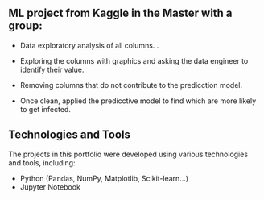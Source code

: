 ##  ML project from Kaggle in the Master with a group:

- Data exploratory analysis of all columns. .

- Exploring the columns with graphics and asking the data engineer to identify their value. 

- Removing columns that do not contribute to the predicction model.

- Once clean, applied the predicctive model to find which are more likely to get infected.


## Technologies and Tools

The projects in this portfolio were developed using various technologies and tools, including:

- Python (Pandas, NumPy, Matplotlib, Scikit-learn...)
- Jupyter Notebook
